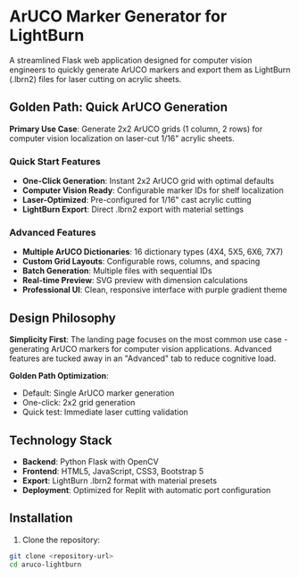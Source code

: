 # ArUCO Marker Generator for LightBurn

A streamlined Flask web application designed for computer vision engineers to quickly generate ArUCO markers and export them as LightBurn (.lbrn2) files for laser cutting on acrylic sheets.

## Golden Path: Quick ArUCO Generation

**Primary Use Case**: Generate 2x2 ArUCO grids (1 column, 2 rows) for computer vision localization on laser-cut 1/16" acrylic sheets.

### Quick Start Features

- **One-Click Generation**: Instant 2x2 ArUCO grid with optimal defaults
- **Computer Vision Ready**: Configurable marker IDs for shelf localization
- **Laser-Optimized**: Pre-configured for 1/16" cast acrylic cutting
- **LightBurn Export**: Direct .lbrn2 export with material settings

### Advanced Features

- **Multiple ArUCO Dictionaries**: 16 dictionary types (4X4, 5X5, 6X6, 7X7)
- **Custom Grid Layouts**: Configurable rows, columns, and spacing
- **Batch Generation**: Multiple files with sequential IDs
- **Real-time Preview**: SVG preview with dimension calculations
- **Professional UI**: Clean, responsive interface with purple gradient theme

## Design Philosophy

**Simplicity First**: The landing page focuses on the most common use case - generating ArUCO markers for computer vision applications. Advanced features are tucked away in an "Advanced" tab to reduce cognitive load.

**Golden Path Optimization**: 
- Default: Single ArUCO marker generation
- One-click: 2x2 grid generation
- Quick test: Immediate laser cutting validation

## Technology Stack

- **Backend**: Python Flask with OpenCV
- **Frontend**: HTML5, JavaScript, CSS3, Bootstrap 5
- **Export**: LightBurn .lbrn2 format with material presets
- **Deployment**: Optimized for Replit with automatic port configuration

## Installation

1. Clone the repository:
```bash
git clone <repository-url>
cd aruco-lightburn
